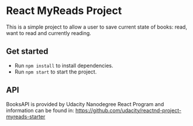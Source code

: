 # React MyReads Project

This is a simple project to allow a user to save current state of books: read, want to read and currently reading.

## Get started

* Run `npm install` to install dependencies.
* Run `npm start` to start the project.

## API

BooksAPI is provided by Udacity Nanodegree React Program and information can be found in: https://github.com/udacity/reactnd-project-myreads-starter
